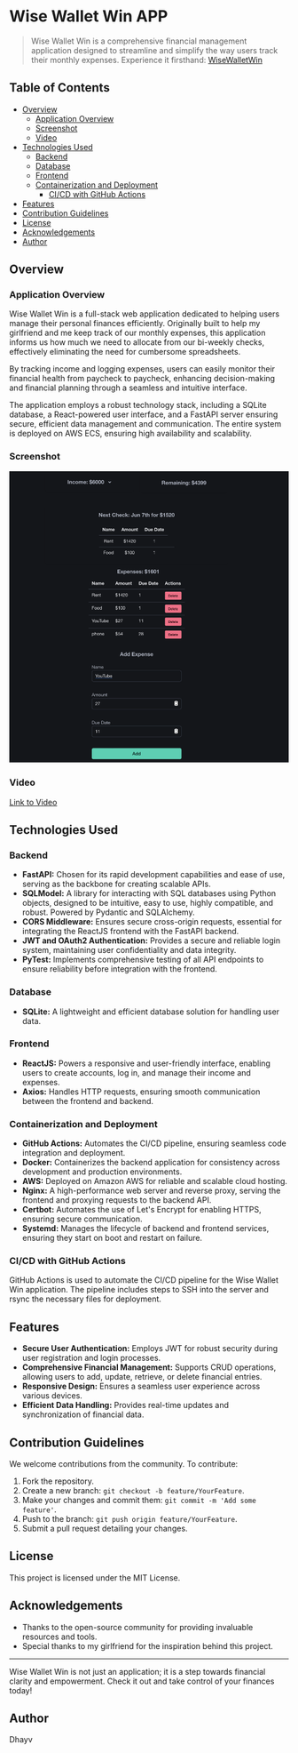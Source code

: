 # Wise Wallet Win APP

> Wise Wallet Win is a comprehensive financial management application designed to streamline and simplify the way users track their monthly expenses. Experience it firsthand: [WiseWalletWin](https://wisewalletwin.com)

## Table of Contents

- [Overview](#overview)
  - [Application Overview](#application-overview)
  - [Screenshot](#screenshot)
  - [Video](#video)
- [Technologies Used](#technologies-used)
  - [Backend](#backend)
  - [Database](#database)
  - [Frontend](#frontend)
  - [Containerization and Deployment](#containerization-and-deployment)
    - [CI/CD with GitHub Actions](ci/cd-with-gitHub-ctions)
- [Features](#features)
- [Contribution Guidelines](#contribution-guidelines)
- [License](#license)
- [Acknowledgements](#acknowledgements)
- [Author](#author)

## Overview

### Application Overview

Wise Wallet Win is a full-stack web application dedicated to helping users manage their personal finances efficiently. Originally built to help my girlfriend and me keep track of our monthly expenses, this application informs us how much we need to allocate from our bi-weekly checks, effectively eliminating the need for cumbersome spreadsheets.

By tracking income and logging expenses, users can easily monitor their financial health from paycheck to paycheck, enhancing decision-making and financial planning through a seamless and intuitive interface.

The application employs a robust technology stack, including a SQLite database, a React-powered user interface, and a FastAPI server ensuring secure, efficient data management and communication. The entire system is deployed on AWS ECS, ensuring high availability and scalability.

### Screenshot

![Alt](./images/screenshot.png)

### Video

[Link to Video](./images/video.mov)

## Technologies Used

### Backend

- **FastAPI:** Chosen for its rapid development capabilities and ease of use, serving as the backbone for creating scalable APIs.
- **SQLModel:** A library for interacting with SQL databases using Python objects, designed to be intuitive, easy to use, highly compatible, and robust. Powered by Pydantic and SQLAlchemy.
- **CORS Middleware:** Ensures secure cross-origin requests, essential for integrating the ReactJS frontend with the FastAPI backend.
- **JWT and OAuth2 Authentication:** Provides a secure and reliable login system, maintaining user confidentiality and data integrity.
- **PyTest:** Implements comprehensive testing of all API endpoints to ensure reliability before integration with the frontend.

### Database

- **SQLite:** A lightweight and efficient database solution for handling user data.

### Frontend

- **ReactJS:** Powers a responsive and user-friendly interface, enabling users to create accounts, log in, and manage their income and expenses.
- **Axios:** Handles HTTP requests, ensuring smooth communication between the frontend and backend.

### Containerization and Deployment

- **GitHub Actions:** Automates the CI/CD pipeline, ensuring seamless code integration and deployment.
- **Docker:** Containerizes the backend application for consistency across development and production environments.
- **AWS:** Deployed on Amazon AWS for reliable and scalable cloud hosting.
- **Nginx:** A high-performance web server and reverse proxy, serving the frontend and proxying requests to the backend API.
- **Certbot:** Automates the use of Let's Encrypt for enabling HTTPS, ensuring secure communication.
- **Systemd:** Manages the lifecycle of backend and frontend services, ensuring they start on boot and restart on failure.

### CI/CD with GitHub Actions

GitHub Actions is used to automate the CI/CD pipeline for the Wise Wallet Win application. The pipeline includes steps to SSH into the server and rsync the necessary files for deployment.

## Features

- **Secure User Authentication:** Employs JWT for robust security during user registration and login processes.
- **Comprehensive Financial Management:** Supports CRUD operations, allowing users to add, update, retrieve, or delete financial entries.
- **Responsive Design:** Ensures a seamless user experience across various devices.
- **Efficient Data Handling:** Provides real-time updates and synchronization of financial data.

## Contribution Guidelines

We welcome contributions from the community. To contribute:

1. Fork the repository.
2. Create a new branch: `git checkout -b feature/YourFeature`.
3. Make your changes and commit them: `git commit -m 'Add some feature'`.
4. Push to the branch: `git push origin feature/YourFeature`.
5. Submit a pull request detailing your changes.

## License

This project is licensed under the MIT License.

## Acknowledgements

- Thanks to the open-source community for providing invaluable resources and tools.
- Special thanks to my girlfriend for the inspiration behind this project.

---

Wise Wallet Win is not just an application; it is a step towards financial clarity and empowerment. Check it out and take control of your finances today!

## Author

Dhayv
